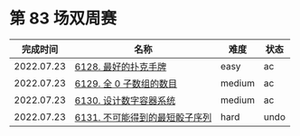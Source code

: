 # 第 83 场双周赛

**完成时间**|**名称**|**难度**|**状态**
------------|--------|--------|-------
2022.07.23|[6128. 最好的扑克手牌](./6128.%20最好的扑克手牌)|easy|ac
2022.07.23|[6129. 全 0 子数组的数目](./6129.%20全%200%20子数组的数目)|medium|ac
2022.07.23|[6130. 设计数字容器系统](./6130.%20设计数字容器系统)|medium|ac
2022.07.23|[6131. 不可能得到的最短骰子序列](./6131.%20不可能得到的最短骰子序列)|hard|undo
